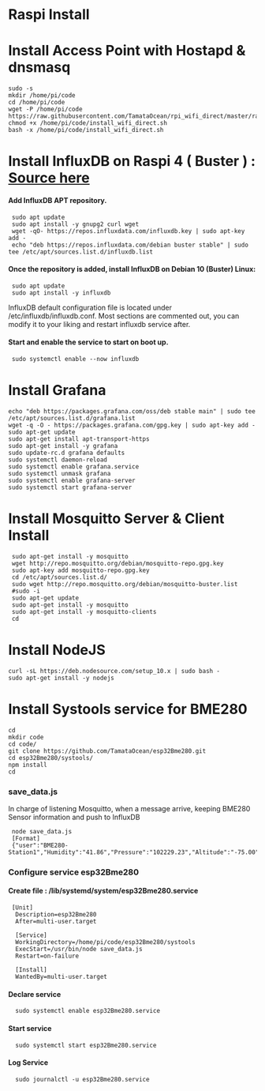 # Raspi Install
# Install Access Point with Hostapd & dnsmasq

    sudo -s
    mkdir /home/pi/code
    cd /home/pi/code
    wget -P /home/pi/code https://raw.githubusercontent.com/TamataOcean/rpi_wifi_direct/master/raspberry_pi4/install_wifi_direct.sh
    chmod +x /home/pi/code/install_wifi_direct.sh
    bash -x /home/pi/code/install_wifi_direct.sh

# Install InfluxDB on Raspi 4 ( Buster ) : [Source here](https://computingforgeeks.com/install-influxdb-on-debian-10-buster-linux/)
#### Add InfluxDB APT repository.
     sudo apt update
     sudo apt install -y gnupg2 curl wget
     wget -qO- https://repos.influxdata.com/influxdb.key | sudo apt-key add -
     echo "deb https://repos.influxdata.com/debian buster stable" | sudo tee /etc/apt/sources.list.d/influxdb.list

#### Once the repository is added, install InfluxDB on Debian 10 (Buster) Linux:
     sudo apt update
     sudo apt install -y influxdb

InfluxDB default configuration file is located under /etc/influxdb/influxdb.conf. Most sections are commented out, you can modify it to your liking and restart influxdb service after.

#### Start and enable the service to start on boot up.

     sudo systemctl enable --now influxdb

# Install Grafana
>
    echo "deb https://packages.grafana.com/oss/deb stable main" | sudo tee /etc/apt/sources.list.d/grafana.list
    wget -q -O - https://packages.grafana.com/gpg.key | sudo apt-key add -
    sudo apt-get update
    sudo apt-get install apt-transport-https
    sudo apt-get install -y grafana
    sudo update-rc.d grafana defaults
    sudo systemctl daemon-reload
    sudo systemctl enable grafana.service
    sudo systemctl unmask grafana
    sudo systemctl enable grafana-server
    sudo systemctl start grafana-server

# Install Mosquitto Server & Client Install

>     
     sudo apt-get install -y mosquitto
     wget http://repo.mosquitto.org/debian/mosquitto-repo.gpg.key
     sudo apt-key add mosquitto-repo.gpg.key
     cd /etc/apt/sources.list.d/
     sudo wget http://repo.mosquitto.org/debian/mosquitto-buster.list
     #sudo -i 
     sudo apt-get update 
     sudo apt-get install -y mosquitto
     sudo apt-get install -y mosquitto-clients
     cd

# Install NodeJS
    curl -sL https://deb.nodesource.com/setup_10.x | sudo bash -
    sudo apt-get install -y nodejs

# Install Systools service for BME280
    cd
    mkdir code
    cd code/
    git clone https://github.com/TamataOcean/esp32Bme280.git
    cd esp32Bme280/systools/
    npm install
    cd

### save_data.js
In charge of listening Mosquitto, when a message arrive, keeping BME280 Sensor information and push to InfluxDB 
     
     node save_data.js
     [Format]
     {"user":"BME280-Station1","Humidity":"41.86","Pressure":"102229.23","Altitude":"-75.00","Temperature":"26.84"}

### Configure service esp32Bme280
#### Create file : /lib/systemd/system/esp32Bme280.service 

     [Unit]
      Description=esp32Bme280
      After=multi-user.target

      [Service]
      WorkingDirectory=/home/pi/code/esp32Bme280/systools
      ExecStart=/usr/bin/node save_data.js
      Restart=on-failure

      [Install]
      WantedBy=multi-user.target

#### Declare service  
      sudo systemctl enable esp32Bme280.service  

#### Start service  
      sudo systemctl start esp32Bme280.service  

#### Log Service
      sudo journalctl -u esp32Bme280.service 
